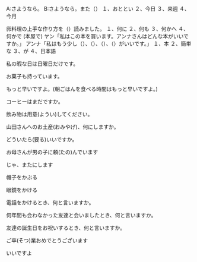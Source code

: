 A:さようなら。
B:さようなら。また（）
１、おととい
２、今日
３、来週
４、今月

<!-- (川で)
A:見てください。小さな魚がたくさん（）よ。
B:本当ですね。30匹くらいいますね。
１、およぎます
２、今日
３、来週
４、今月 -->

卵料理の上手な作り方を（）読みました。
１、何に
２、何も
３、何かへ
４、何かで
(本屋で)
ヤン「私はこの本を買います。アンナさんはどんな本がいいですか。」
アンナ「私はもう少し（）、（）、（）、（）がいいです。」
１、本
２、簡単な
３、が
４、日本語

私の暇な日は日曜日だけです。

お菓子も持っています。

もっと早いですよ。(朝ごはんを食べる時間はもっと早いですよ。)

コーヒーはまだですか。

飲み物は用意(ようい)してください。

山田さんへのお土産(おみやげ)、何にしますか。

どういたら(要る)いいですか。

お母さんが男の子に頼(たの)んでいます

じゃ、またにします

帽子をかぶる

眼鏡をかける

電話をかけるとき、何と言いますか。

何年間も会わなかった友達と会いましたとき、何と言いますか。

友達の誕生日をお祝いするとき、何と言いますか。

ご卒(そつ)業おめでとうございます

いいですよ

